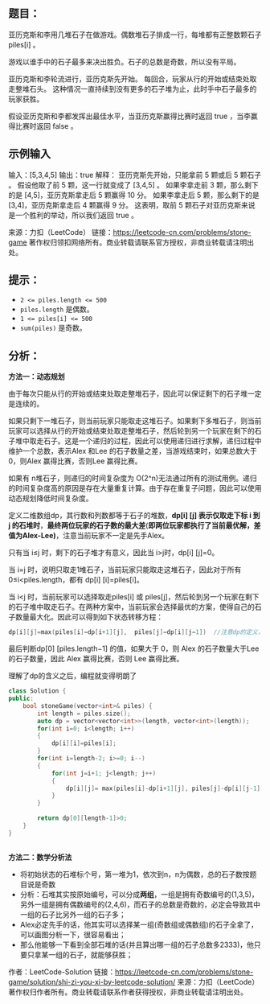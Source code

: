 ## 题目：

亚历克斯和李用几堆石子在做游戏。偶数堆石子排成一行，每堆都有正整数颗石子 piles[i] 。

游戏以谁手中的石子最多来决出胜负。石子的总数是奇数，所以没有平局。

亚历克斯和李轮流进行，亚历克斯先开始。 每回合，玩家从行的开始或结束处取走整堆石头。 这种情况一直持续到没有更多的石子堆为止，此时手中石子最多的玩家获胜。

假设亚历克斯和李都发挥出最佳水平，当亚历克斯赢得比赛时返回 true ，当李赢得比赛时返回 false 。



## 示例输入

输入：[5,3,4,5]
输出：true
解释：
亚历克斯先开始，只能拿前 5 颗或后 5 颗石子 。
假设他取了前 5 颗，这一行就变成了 [3,4,5] 。
如果李拿走前 3 颗，那么剩下的是 [4,5]，亚历克斯拿走后 5 颗赢得 10 分。
如果李拿走后 5 颗，那么剩下的是 [3,4]，亚历克斯拿走后 4 颗赢得 9 分。
这表明，取前 5 颗石子对亚历克斯来说是一个胜利的举动，所以我们返回 true 。

来源：力扣（LeetCode）
链接：https://leetcode-cn.com/problems/stone-game
著作权归领扣网络所有。商业转载请联系官方授权，非商业转载请注明出处。

## 提示：

- `2 <= piles.length <= 500`
- `piles.length` 是偶数。
- `1 <= piles[i] <= 500`
- `sum(piles)` 是奇数。





## 分析：

**方法一：动态规划**

由于每次只能从行的开始或结束处取走整堆石子，因此可以保证剩下的石子堆一定是连续的。

如果只剩下一堆石子，则当前玩家只能取走这堆石子。如果剩下多堆石子，则当前玩家可以选择从行的开始或结束处取走整堆石子，然后轮到另一个玩家在剩下的石子堆中取走石子。这是一个递归的过程，因此可以使用递归进行求解，递归过程中维护一个总数，表示Alex 和Lee 的石子数量之差，当游戏结束时，如果总数大于 0，则Alex 赢得比赛，否则Lee 赢得比赛。

如果有 n堆石子，则递归的时间复杂度为 O(2^n)无法通过所有的测试用例。递归的时间复杂度高的原因是存在大量重复计算。由于存在重复子问题，因此可以使用动态规划降低时间复杂度。

定义二维数组dp，其行数和列数都等于石子的堆数，**dp[i] [j] 表示仅取走下标 i 到 j 的石堆时**，**最终两位玩家的石子数的最大差**(**即两位玩家都执行了当前最优解，差值为Alex-Lee)**，注意当前玩家不一定是先手Alex。

只有当 i≤j 时，剩下的石子堆才有意义，因此当 i>j时，dp[i] [j]=0。

当 i=j 时，说明只取走1堆石子，当前玩家只能取走这堆石子，因此对于所有 0≤i<piles.length，都有 dp[i] [i]=piles[i]。

当 i<j 时，当前玩家可以选择取走piles[i] 或 piles[j]，然后轮到另一个玩家在剩下的石子堆中取走石子。在两种方案中，当前玩家会选择最优的方案，使得自己的石子数量最大化。因此可以得到如下状态转移方程：

```c++
dp[i][j]=max(piles[i]−dp[i+1][j],  piles[j]−dp[i][j−1])  //注意dp的定义，因此d[i][j]等于下一位玩家拿了piles[i]减去此前两个玩家的最大差                                                               //dp[i+1][j]，相当于弥补了一部分最大差了
```

最后判断dp[0] [piles.length−1] 的值，如果大于 0，则 Alex 的石子数量大于Lee 的石子数量，因此 Alex 赢得比赛，否则 Lee 赢得比赛。



理解了dp的含义之后，编程就变得明朗了

```c++
class Solution {
public:
    bool stoneGame(vector<int>& piles) {
        int length = piles.size();
        auto dp = vector<vector<int>>(length, vector<int>(length));
        for(int i=0; i<length; i++)
        {
            dp[i][i]=piles[i];
        }
        for(int i=length-2; i>=0; i--)
        {
            for(int j=i+1; j<length; j++)
            {
                dp[i][j]= max(piles[i]-dp[i+1][j], piles[j]-dp[i][j-1]);
            }
        }
        
        return dp[0][length-1]>0;
    }
}
        
```



**方法二：数学分析法**

- 将初始状态的石堆标个号，第一堆为1，依次到n，n为偶数，总的石子数按题目说是奇数
- 分析：石堆其实按原始编号，可以分成**两组**，一组是拥有奇数编号的(1,3,5)，另外一组是拥有偶数编号的(2,4,6)，而石子的总数是奇数的，必定会导致其中一组的石子比另外一组的石子多；
- Alex必定先手的话，他其实可以选择某一组(奇数组或偶数组)的石子全拿了，可以画图分析一下，很容易看出；
- 那么他能够一下看到全部石堆的话(并且算出哪一组的石子总数多2333)，他只要只拿某一组的石子，就能够获胜；



作者：LeetCode-Solution
链接：https://leetcode-cn.com/problems/stone-game/solution/shi-zi-you-xi-by-leetcode-solution/
来源：力扣（LeetCode）
著作权归作者所有。商业转载请联系作者获得授权，非商业转载请注明出处。